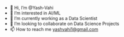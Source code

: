 - 👋 Hi, I’m @Yash-Vahi
- 👀 I’m interested in AI/ML
- 🌱 I’m currently working as a Data Scientist
- 💞️ I’m looking to collaborate on Data Science Projects
- 📫 How to reach me yashvahi1@gmail.com

<!---
Yash-Vahi/Yash-Vahi is a ✨ special ✨ repository because its `README.md` (this file) appears on your GitHub profile.
You can click the Preview link to take a look at your changes.
--->

